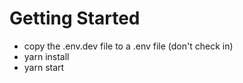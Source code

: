 # Getting Started

- copy the .env.dev file to a .env file (don't check in)
- yarn install
- yarn start
